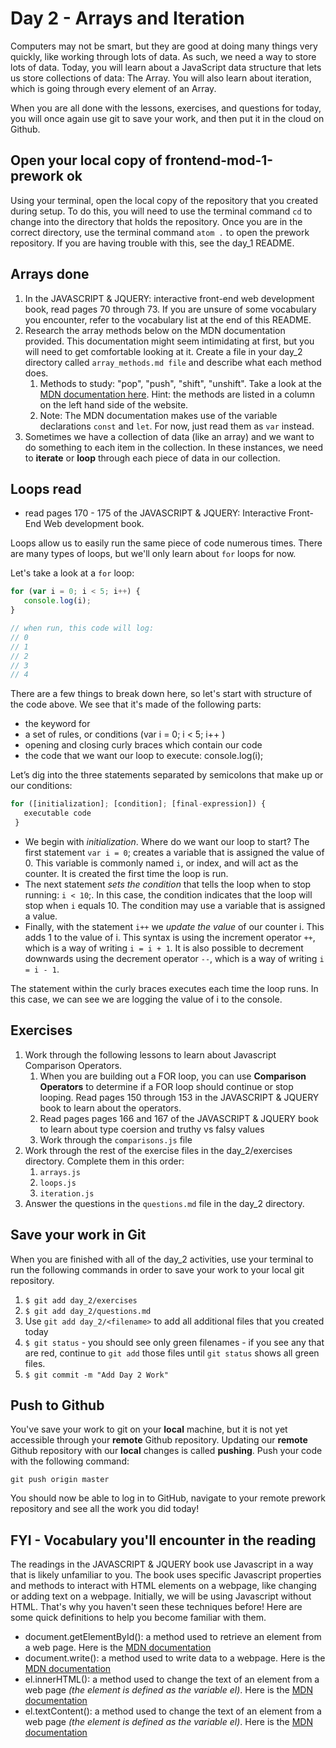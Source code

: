 # Day 2 - Arrays and Iteration

Computers may not be smart, but they are good at doing many things very quickly, like working through lots of data. As such, we need a way to store lots of data. Today, you will learn about a JavaScript data structure that lets us store collections of data: The Array. You will also learn about iteration, which is going through every element of an Array.

When you are all done with the lessons, exercises, and questions for today, you will once again use git to save your work, and then put it in the cloud on Github.

## Open your local copy of frontend-mod-1-prework **ok**

Using your terminal, open the local copy of the repository that you created during setup.  To do this, you will need to use the terminal command `cd` to change into the directory that holds the repository. Once you are in the correct directory, use the terminal command `atom .` to open the prework repository. If you are having trouble with this, see the day_1 README.


## Arrays **done**

1. In the JAVASCRIPT & JQUERY: interactive front-end web development book, read pages 70 through 73. If you are unsure of some vocabulary you encounter, refer to the vocabulary list at the end of this README.
1. Research the array methods below on the MDN documentation provided. This documentation might seem intimidating at first, but you will need to get comfortable looking at it. Create a file in your day_2 directory called `array_methods.md file` and describe what each method does.
    1. Methods to study: "pop", "push", "shift", "unshift". Take a look at the [MDN documentation here](https://developer.mozilla.org/en-US/docs/Web/JavaScript/Reference/Global_Objects/Array). Hint: the methods are listed in a column on the left hand side of the website.
    1. Note: The MDN documentation makes use of the variable declarations `const` and `let`. For now, just read them as `var` instead.
1. Sometimes we have a collection of data (like an array) and we want to do something to each item in the collection. In these instances, we need to **iterate** or **loop** through each piece of data in our collection.

## Loops **read**

* read pages 170 - 175 of the JAVASCRIPT & JQUERY: Interactive Front-End Web development book.

Loops allow us to easily run the same piece of code numerous times.  There are many types of loops, but we'll only learn about `for` loops for now.

Let's take a look at a `for` loop:

```JavaScript
for (var i = 0; i < 5; i++) {
   console.log(i);
}

// when run, this code will log:
// 0
// 1
// 2
// 3
// 4
```

There are a few things to break down here, so let's start with structure of the code above. We see that it's made of the following parts:

* the keyword for
* a set of rules, or conditions (var i = 0; i < 5; i++ )
* opening and closing curly braces which contain our code
* the code that we want our loop to execute: console.log(i);

Let’s dig into the three statements separated by semicolons that make up or our conditions:

```JavaScript
for ([initialization]; [condition]; [final-expression]) {
   executable code
 }
```

* We begin with *initialization*. Where do we want our loop to start? The first statement `var i = 0`; creates a variable that is assigned the value of 0. This variable is commonly named `i`, or index, and will act as the counter. It is created the first time the loop is run.
* The next statement *sets the condition* that tells the loop when to stop running: `i < 10`;. In this case, the condition indicates that the loop will stop when `i` equals 10. The condition may use a variable that is assigned a value.
* Finally, with the statement `i++` we *update the value* of our counter i. This adds 1 to the value of i. This syntax is using the increment operator `++`, which is a way of writing `i = i + 1`. It is also possible to decrement downwards using the decrement operator `--`, which is a way of writing `i = i - 1`.

The statement within the curly braces executes each time the loop runs. In this case, we can see we are logging the value of i to the console.

## Exercises

1. Work through the following lessons to learn about Javascript Comparison Operators.
    1. When you are building out a FOR loop, you can use **Comparison Operators** to determine if a FOR loop should continue or stop looping. Read pages 150 through 153 in the JAVASCRIPT & JQUERY book to learn about the operators.
    1. Read pages pages 166 and 167 of the JAVASCRIPT & JQUERY book to learn about type coersion and truthy vs falsy values
    1. Work through the `comparisons.js` file
1. Work through the rest of the exercise files in the day_2/exercises directory.  Complete them in this order:
    1. `arrays.js`
    1. `loops.js`
    1. `iteration.js`
1. Answer the questions in the `questions.md` file in the day_2 directory.

## Save your work in Git

When you are finished with all of the day_2 activities, use your terminal to run the following commands in order to save your work to your local git repository.

1. `$ git add day_2/exercises`
1. `$ git add day_2/questions.md`
1. Use `git add day_2/<filename>` to add all additional files that you created today
1. `$ git status` - you should see only green filenames - if you see any that are red, continue to `git add` those files until `git status` shows all green files.
1. `$ git commit -m "Add Day 2 Work"`

## Push to Github

You've save your work to git on your **local** machine, but it is not yet accessible through your **remote** Github repository. Updating our **remote** Github repository with our **local** changes is called **pushing**. Push your code with the following command:

```
git push origin master
```

You should now be able to log in to GitHub, navigate to your remote prework repository and see all the work you did today!

## FYI - Vocabulary you'll encounter in the reading

The readings in the JAVASCRIPT & JQUERY book use Javascript in a way that is likely unfamiliar to you. The book uses specific Javascript properties and methods to interact with HTML elements on a webpage, like changing or adding text on a webpage. Initially, we will be using Javascript without HTML. That's why you haven't seen these techniques before! Here are some quick definitions to help you become familiar with them.

* document.getElementById(): a method used to retrieve an element from a web page. Here is the [MDN documentation](https://developer.mozilla.org/en-US/docs/Web/API/Document/getElementById)
* document.write(): a method used to write data to a webpage. Here is the [MDN documentation](https://developer.mozilla.org/en-US/docs/Web/API/Document/write)
* el.innerHTML(): a method used to change the text of an element from a web page *(the element is defined as the variable el)*. Here is the [MDN documentation](https://developer.mozilla.org/en-US/docs/Web/API/Element/innerHTML)
* el.textContent(): a method used to change the text of an element from a web page *(the element is defined as the variable el)*. Here is the [MDN documentation](https://developer.mozilla.org/en-US/docs/Web/API/Node/textContent)
